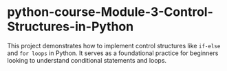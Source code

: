 # python-course-Module-3-Control-Structures-in-Python
This project demonstrates how to implement control structures like `if-else` and `for loops` in Python. It serves as a foundational practice for beginners looking to understand conditional statements and loops.
